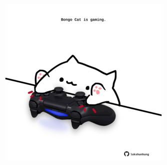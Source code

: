 <!-- built at 08/04/2024, 17:00:40 UTC -->
<p align="center">
  <img width="500" height="500" src="./ReadmeImage.svg">
</p>

